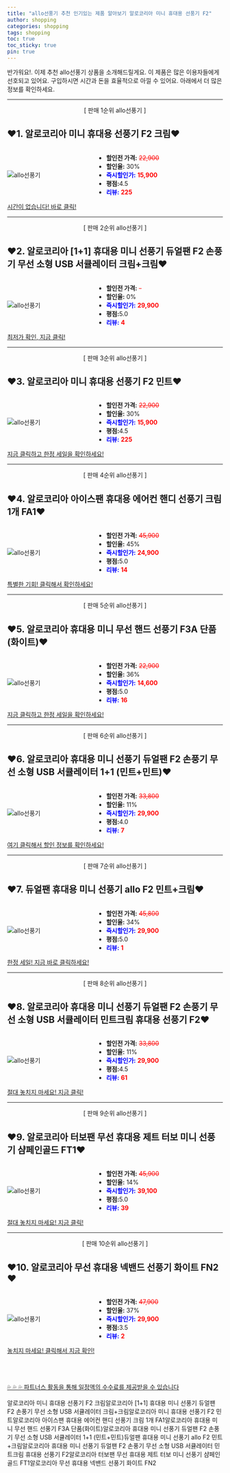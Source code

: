 ```yaml
---
title: "allo선풍기 추천 인기있는 제품 알아보기 알로코리아 미니 휴대용 선풍기 F2"
author: shopping
categories: shopping
tags: shopping
toc: true
toc_sticky: true
pin: true
---
```

반가워요!. 이제 추천 allo선풍기 상품을 소개해드릴게요. 이 제품은 많은 이용자들에게 선호되고 있어요. 구입하시면 시간과 돈을 효율적으로 아낄 수 있어요. 아래에서 더 많은 정보를 확인하세요.

---
<p class="toplist" style="margin: 0 auto; display: block; width: fit-content;">[ 판매 1순위 allo선풍기 ]</p>

<h2><strong>❤️1. 알로코리아 미니 휴대용 선풍기 F2 크림❤️</strong></h2>

<div style="display: flex; align-items: center;">
    <div style="flex: 0.4;">
        <img src="https://thumbnail8.coupangcdn.com/thumbnails/remote/230x230ex/image/retail/images/2023/04/28/10/2/9a1dffd2-debd-4e52-b878-7a4064f8caf4.jpg" alt="allo선풍기" style="max-width: 100%;">
    </div>
    <div style="flex: 0.6; margin-left: 10px;">
        <ul>
            <li><strong>할인전 가격:</strong> <del style="color: red;">22,900</del></li>
            <li><strong>할인율:</strong> 30%</li>
            <li><span style='color:blue'><strong>즉시할인가:</strong></span> <span style='color:red'><strong>15,900</strong></span></li>
            <li><strong>평점:</strong>4.5</li>
            <li><span style='color:blue'><strong>리뷰:</strong></span> <span style='color:red'><strong>225</strong></span></li>
        </ul>
    </div>
</div>
<div class="center">
    <a href="https://William4Davisa.github.io?lptag=AF9450613&subid=githubio&pageKey=7299545705&traceid=V0-153&itemId=18676232717&vendorItemId=85810504632" class="myButton">
        시간이 없습니다! 바로 클릭!
    </a>
</div>


---
<p class="toplist" style="margin: 0 auto; display: block; width: fit-content;">[ 판매 2순위 allo선풍기 ]</p>

<h2><strong>❤️2. 알로코리아 [1+1] 휴대용 미니 선풍기 듀얼팬 F2 손풍기 무선 소형 USB 서큘레이터 크림+크림❤️</strong></h2>

<div style="display: flex; align-items: center;">
    <div style="flex: 0.4;">
        <img src="https://thumbnail8.coupangcdn.com/thumbnails/remote/230x230ex/image/vendor_inventory/c34d/0cd78de93bb6e84f2c7bf8a9449bccec8e8c3cb276f25c1da946b1e22ece.jpg" alt="allo선풍기" style="max-width: 100%;">
    </div>
    <div style="flex: 0.6; margin-left: 10px;">
        <ul>
            <li><strong>할인전 가격:</strong> <del style="color: red;">-</del></li>
            <li><strong>할인율:</strong> 0%</li>
            <li><span style='color:blue'><strong>즉시할인가:</strong></span> <span style='color:red'><strong>29,900</strong></span></li>
            <li><strong>평점:</strong>5.0</li>
            <li><span style='color:blue'><strong>리뷰:</strong></span> <span style='color:red'><strong>4</strong></span></li>
        </ul>
    </div>
</div>
<div class="center">
    <a href="https://William4Davisa.github.io?lptag=AF9450613&subid=githubio&pageKey=8085213293&traceid=V0-153&itemId=22814423603&vendorItemId=89849268637" class="myButton">
        최저가 확인, 지금 클릭!
    </a>
</div>


---
<p class="toplist" style="margin: 0 auto; display: block; width: fit-content;">[ 판매 3순위 allo선풍기 ]</p>

<h2><strong>❤️3. 알로코리아 미니 휴대용 선풍기 F2 민트❤️</strong></h2>

<div style="display: flex; align-items: center;">
    <div style="flex: 0.4;">
        <img src="https://thumbnail7.coupangcdn.com/thumbnails/remote/230x230ex/image/retail/images/460998331730938-b1637f78-c066-41a5-9e31-bea6343de223.jpg" alt="allo선풍기" style="max-width: 100%;">
    </div>
    <div style="flex: 0.6; margin-left: 10px;">
        <ul>
            <li><strong>할인전 가격:</strong> <del style="color: red;">22,900</del></li>
            <li><strong>할인율:</strong> 30%</li>
            <li><span style='color:blue'><strong>즉시할인가:</strong></span> <span style='color:red'><strong>15,900</strong></span></li>
            <li><strong>평점:</strong>4.5</li>
            <li><span style='color:blue'><strong>리뷰:</strong></span> <span style='color:red'><strong>225</strong></span></li>
        </ul>
    </div>
</div>
<div class="center">
    <a href="https://William4Davisa.github.io?lptag=AF9450613&subid=githubio&pageKey=7299545705&traceid=V0-153&itemId=18345634062&vendorItemId=85489736772" class="myButton">
        지금 클릭하고 한정 세일을 확인하세요!
    </a>
</div>


---
<p class="toplist" style="margin: 0 auto; display: block; width: fit-content;">[ 판매 4순위 allo선풍기 ]</p>

<h2><strong>❤️4. 알로코리아 아이스팬 휴대용 에어컨 핸디 선풍기 크림 1개 FA1❤️</strong></h2>

<div style="display: flex; align-items: center;">
    <div style="flex: 0.4;">
        <img src="https://thumbnail10.coupangcdn.com/thumbnails/remote/230x230ex/image/retail/images/2024/05/13/16/6/665fcef1-bc24-43d4-88ca-39217971468e.jpg" alt="allo선풍기" style="max-width: 100%;">
    </div>
    <div style="flex: 0.6; margin-left: 10px;">
        <ul>
            <li><strong>할인전 가격:</strong> <del style="color: red;">45,900</del></li>
            <li><strong>할인율:</strong> 45%</li>
            <li><span style='color:blue'><strong>즉시할인가:</strong></span> <span style='color:red'><strong>24,900</strong></span></li>
            <li><strong>평점:</strong>5.0</li>
            <li><span style='color:blue'><strong>리뷰:</strong></span> <span style='color:red'><strong>14</strong></span></li>
        </ul>
    </div>
</div>
<div class="center">
    <a href="https://William4Davisa.github.io?lptag=AF9450613&subid=githubio&pageKey=8088448091&traceid=V0-153&itemId=22833634730&vendorItemId=89927798336" class="myButton">
        특별한 기회! 클릭해서 확인하세요!
    </a>
</div>


---
<p class="toplist" style="margin: 0 auto; display: block; width: fit-content;">[ 판매 5순위 allo선풍기 ]</p>

<h2><strong>❤️5. 알로코리아 휴대용 미니 무선 핸드 선풍기 F3A 단품(화이트)❤️</strong></h2>

<div style="display: flex; align-items: center;">
    <div style="flex: 0.4;">
        <img src="https://thumbnail10.coupangcdn.com/thumbnails/remote/230x230ex/image/retail/images/2024/05/13/12/1/0d45c130-0b84-47ba-bce4-672ce1f9af50.jpg" alt="allo선풍기" style="max-width: 100%;">
    </div>
    <div style="flex: 0.6; margin-left: 10px;">
        <ul>
            <li><strong>할인전 가격:</strong> <del style="color: red;">22,900</del></li>
            <li><strong>할인율:</strong> 36%</li>
            <li><span style='color:blue'><strong>즉시할인가:</strong></span> <span style='color:red'><strong>14,600</strong></span></li>
            <li><strong>평점:</strong>5.0</li>
            <li><span style='color:blue'><strong>리뷰:</strong></span> <span style='color:red'><strong>16</strong></span></li>
        </ul>
    </div>
</div>
<div class="center">
    <a href="https://William4Davisa.github.io?lptag=AF9450613&subid=githubio&pageKey=8034873853&traceid=V0-153&itemId=22477437674&vendorItemId=89926389450" class="myButton">
        지금 클릭하고 한정 세일을 확인하세요!
    </a>
</div>


---
<p class="toplist" style="margin: 0 auto; display: block; width: fit-content;">[ 판매 6순위 allo선풍기 ]</p>

<h2><strong>❤️6. 알로코리아 휴대용 미니 선풍기 듀얼팬 F2 손풍기 무선 소형 USB 서큘레이터 1+1 (민트+민트)❤️</strong></h2>

<div style="display: flex; align-items: center;">
    <div style="flex: 0.4;">
        <img src="https://thumbnail9.coupangcdn.com/thumbnails/remote/230x230ex/image/vendor_inventory/3699/553fb7550a02e3a4c26d5c56a25d8f0ffb204a0c3d48a8d0fbd220551c43.jpg" alt="allo선풍기" style="max-width: 100%;">
    </div>
    <div style="flex: 0.6; margin-left: 10px;">
        <ul>
            <li><strong>할인전 가격:</strong> <del style="color: red;">33,800</del></li>
            <li><strong>할인율:</strong> 11%</li>
            <li><span style='color:blue'><strong>즉시할인가:</strong></span> <span style='color:red'><strong>29,900</strong></span></li>
            <li><strong>평점:</strong>4.0</li>
            <li><span style='color:blue'><strong>리뷰:</strong></span> <span style='color:red'><strong>7</strong></span></li>
        </ul>
    </div>
</div>
<div class="center">
    <a href="https://William4Davisa.github.io?lptag=AF9450613&subid=githubio&pageKey=7340361027&traceid=V0-153&itemId=22477391087&vendorItemId=89519983293" class="myButton">
        여기 클릭해서 할인 정보를 확인하세요!
    </a>
</div>


---
<p class="toplist" style="margin: 0 auto; display: block; width: fit-content;">[ 판매 7순위 allo선풍기 ]</p>

<h2><strong>❤️7. 듀얼팬 휴대용 미니 선풍기 allo F2 민트+크림❤️</strong></h2>

<div style="display: flex; align-items: center;">
    <div style="flex: 0.4;">
        <img src="https://thumbnail10.coupangcdn.com/thumbnails/remote/230x230ex/image/vendor_inventory/64da/9d7556ae58a15acfda0a368c1821a154410fc4bd19a823df444679a516f5.jpg" alt="allo선풍기" style="max-width: 100%;">
    </div>
    <div style="flex: 0.6; margin-left: 10px;">
        <ul>
            <li><strong>할인전 가격:</strong> <del style="color: red;">45,800</del></li>
            <li><strong>할인율:</strong> 34%</li>
            <li><span style='color:blue'><strong>즉시할인가:</strong></span> <span style='color:red'><strong>29,900</strong></span></li>
            <li><strong>평점:</strong>5.0</li>
            <li><span style='color:blue'><strong>리뷰:</strong></span> <span style='color:red'><strong>1</strong></span></li>
        </ul>
    </div>
</div>
<div class="center">
    <a href="https://William4Davisa.github.io?lptag=AF9450613&subid=githubio&pageKey=8129057736&traceid=V0-153&itemId=23082639263&vendorItemId=90116137746" class="myButton">
        한정 세일! 지금 바로 클릭하세요!
    </a>
</div>


---
<p class="toplist" style="margin: 0 auto; display: block; width: fit-content;">[ 판매 8순위 allo선풍기 ]</p>

<h2><strong>❤️8. 알로코리아 휴대용 미니 선풍기 듀얼팬 F2 손풍기 무선 소형 USB 서큘레이터 민트크림 휴대용 선풍기 F2❤️</strong></h2>

<div style="display: flex; align-items: center;">
    <div style="flex: 0.4;">
        <img src="https://thumbnail7.coupangcdn.com/thumbnails/remote/230x230ex/image/vendor_inventory/9f0a/a93bdf234d10c0e0681834f96f75aa455bf5c7097e97a0d1b0f7379e8818.jpg" alt="allo선풍기" style="max-width: 100%;">
    </div>
    <div style="flex: 0.6; margin-left: 10px;">
        <ul>
            <li><strong>할인전 가격:</strong> <del style="color: red;">33,800</del></li>
            <li><strong>할인율:</strong> 11%</li>
            <li><span style='color:blue'><strong>즉시할인가:</strong></span> <span style='color:red'><strong>29,900</strong></span></li>
            <li><strong>평점:</strong>4.5</li>
            <li><span style='color:blue'><strong>리뷰:</strong></span> <span style='color:red'><strong>61</strong></span></li>
        </ul>
    </div>
</div>
<div class="center">
    <a href="https://William4Davisa.github.io?lptag=AF9450613&subid=githubio&pageKey=5685169249&traceid=V0-153&itemId=9399283853&vendorItemId=76684286868" class="myButton">
        절대 놓치지 마세요! 지금 클릭!
    </a>
</div>


---
<p class="toplist" style="margin: 0 auto; display: block; width: fit-content;">[ 판매 9순위 allo선풍기 ]</p>

<h2><strong>❤️9. 알로코리아 터보팬 무선 휴대용 제트 터보 미니 선풍기 샴페인골드 FT1❤️</strong></h2>

<div style="display: flex; align-items: center;">
    <div style="flex: 0.4;">
        <img src="https://thumbnail9.coupangcdn.com/thumbnails/remote/230x230ex/image/retail/images/2024/05/21/14/3/e174216d-11ed-4c44-9a2c-bd733420e7f5.jpg" alt="allo선풍기" style="max-width: 100%;">
    </div>
    <div style="flex: 0.6; margin-left: 10px;">
        <ul>
            <li><strong>할인전 가격:</strong> <del style="color: red;">45,900</del></li>
            <li><strong>할인율:</strong> 14%</li>
            <li><span style='color:blue'><strong>즉시할인가:</strong></span> <span style='color:red'><strong>39,100</strong></span></li>
            <li><strong>평점:</strong>5.0</li>
            <li><span style='color:blue'><strong>리뷰:</strong></span> <span style='color:red'><strong>39</strong></span></li>
        </ul>
    </div>
</div>
<div class="center">
    <a href="https://William4Davisa.github.io?lptag=AF9450613&subid=githubio&pageKey=8082678789&traceid=V0-153&itemId=22798270224&vendorItemId=90042126532" class="myButton">
        절대 놓치지 마세요! 지금 클릭!
    </a>
</div>


---
<p class="toplist" style="margin: 0 auto; display: block; width: fit-content;">[ 판매 10순위 allo선풍기 ]</p>

<h2><strong>❤️10. 알로코리아 무선 휴대용 넥밴드 선풍기 화이트 FN2❤️</strong></h2>

<div style="display: flex; align-items: center;">
    <div style="flex: 0.4;">
        <img src="https://thumbnail6.coupangcdn.com/thumbnails/remote/230x230ex/image/retail/images/2024/06/10/15/5/4cc3b337-719f-4e23-a1c4-c1a0e298b85f.jpg" alt="allo선풍기" style="max-width: 100%;">
    </div>
    <div style="flex: 0.6; margin-left: 10px;">
        <ul>
            <li><strong>할인전 가격:</strong> <del style="color: red;">47,900</del></li>
            <li><strong>할인율:</strong> 37%</li>
            <li><span style='color:blue'><strong>즉시할인가:</strong></span> <span style='color:red'><strong>29,900</strong></span></li>
            <li><strong>평점:</strong>3.5</li>
            <li><span style='color:blue'><strong>리뷰:</strong></span> <span style='color:red'><strong>2</strong></span></li>
        </ul>
    </div>
</div>
<div class="center">
    <a href="https://William4Davisa.github.io?lptag=AF9450613&subid=githubio&pageKey=8118825872&traceid=V0-153&itemId=23021061941&vendorItemId=90271897328" class="myButton">
        놓치지 마세요! 클릭해서 지금 확인!
    </a>
</div>

<br><br><br>[💦 💦 💦 파트너스 활동을 통해 일정액의 수수료를 제공받을 수 있습니다](https://link.coupang.com/a/bcpT2c)<br><br>알로코리아 미니 휴대용 선풍기 F2 크림알로코리아 [1+1] 휴대용 미니 선풍기 듀얼팬 F2 손풍기 무선 소형 USB 서큘레이터 크림+크림알로코리아 미니 휴대용 선풍기 F2 민트알로코리아 아이스팬 휴대용 에어컨 핸디 선풍기 크림 1개 FA1알로코리아 휴대용 미니 무선 핸드 선풍기 F3A 단품(화이트)알로코리아 휴대용 미니 선풍기 듀얼팬 F2 손풍기 무선 소형 USB 서큘레이터 1+1 (민트+민트)듀얼팬 휴대용 미니 선풍기 allo F2 민트+크림알로코리아 휴대용 미니 선풍기 듀얼팬 F2 손풍기 무선 소형 USB 서큘레이터 민트크림 휴대용 선풍기 F2알로코리아 터보팬 무선 휴대용 제트 터보 미니 선풍기 샴페인골드 FT1알로코리아 무선 휴대용 넥밴드 선풍기 화이트 FN2